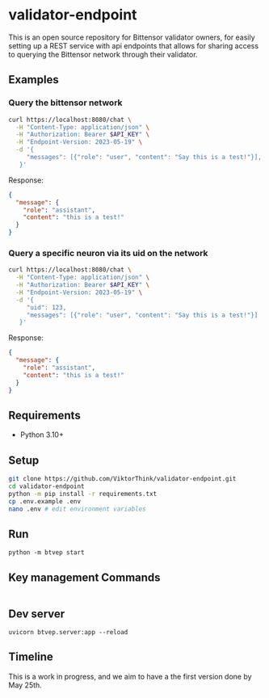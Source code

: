 # validator-endpoint

This is an open source repository for Bittensor validator owners, for easily setting
up a REST service with api endpoints that allows for sharing access to querying the Bittensor
network through their validator.

## Examples

### Query the bittensor network

```bash
curl https://localhost:8080/chat \
  -H "Content-Type: application/json" \
  -H "Authorization: Bearer $API_KEY" \
  -H "Endpoint-Version: 2023-05-19" \
  -d '{
     "messages": [{"role": "user", "content": "Say this is a test!"}],
   }'
```

Response:

```json
{
  "message": {
    "role": "assistant",
    "content": "this is a test!"
  }
}
```

### Query a specific neuron via its uid on the network

```bash
curl https://localhost:8080/chat \
  -H "Content-Type: application/json" \
  -H "Authorization: Bearer $API_KEY" \
  -H "Endpoint-Version: 2023-05-19" \
  -d '{
     "uid": 123,
     "messages": [{"role": "user", "content": "Say this is a test!"}]
   }'
```

Response:

```json
{
  "message": {
    "role": "assistant",
    "content": "this is a test!"
  }
}
```

## Requirements

- Python 3.10+

## Setup

```bash
git clone https://github.com/ViktorThink/validator-endpoint.git
cd validator-endpoint
python -m pip install -r requirements.txt
cp .env.example .env
nano .env # edit environment variables

```

## Run

```
python -m btvep start
```

## Key management Commands

```bash


```

## Dev server

```
uvicorn btvep.server:app --reload
```

## Timeline

This is a work in progress, and we aim to have a the first version done by May 25th.
